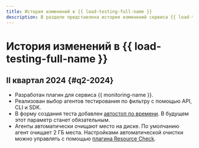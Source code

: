 ```yaml
---
title: История изменений в {{ load-testing-full-name }}
description: В разделе представлена история изменений сервиса {{ load-testing-name }}.
---
```


# История изменений в {{ load-testing-full-name }}

## II квартал 2024 {#q2-2024}

* Разработан плагин для сервиса {{ monitoring-name }}.
* Реализован выбор агентов тестирования по фильтру с помощью API, CLI и SDK.
* В форму создания теста добавлен [автостоп по времени](./concepts/auto-stop.md). В будущем этот параметр станет обязательным.
* Агенты автоматически очищают место на диске. По умолчанию агент очищает 2 ГБ места. Настройками автоматической очистки можно управлять с помощью [плагина Resource Check](https://yandextank.readthedocs.io/en/latest/core_and_modules.html#resource-check).